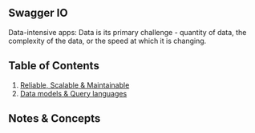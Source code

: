 ## Swagger IO 
Data-intensive apps: Data is its primary challenge - quantity of data, the complexity of the data, or the speed at which it is changing. 

## Table of Contents
1. [Reliable, Scalable & Maintainable](chapter1.md)
2. [Data models & Query languages](chapter2.md)

## Notes & Concepts
